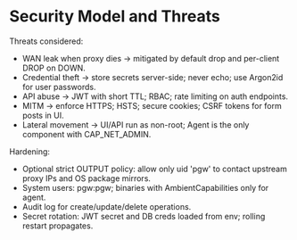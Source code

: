 
# Security Model and Threats

Threats considered:
- WAN leak when proxy dies -> mitigated by default drop and per-client DROP on DOWN.
- Credential theft -> store secrets server-side; never echo; use Argon2id for user passwords.
- API abuse -> JWT with short TTL; RBAC; rate limiting on auth endpoints.
- MITM -> enforce HTTPS; HSTS; secure cookies; CSRF tokens for form posts in UI.
- Lateral movement -> UI/API run as non-root; Agent is the only component with CAP_NET_ADMIN.

Hardening:
- Optional strict OUTPUT policy: allow only uid 'pgw' to contact upstream proxy IPs and OS package mirrors.
- System users: pgw:pgw; binaries with AmbientCapabilities only for agent.
- Audit log for create/update/delete operations.
- Secret rotation: JWT secret and DB creds loaded from env; rolling restart propagates.
